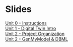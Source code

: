 # Slides


[Unit 0 - Instructions ](/slides/SE-Internship-00-Introduction-en.pdf)\
[Unit 1 - Digital Twin Intro ](/slides/SE-Internship-01-Digital-Twin.pdf)\
[Unit 2 - Project Organization  ](/slides/SE-Internship-01-Project-Organization.pdf)\
[Unit 2 - GenMyModel & DBML ](/slides/SE-Internship-02-DBML.pdf)
